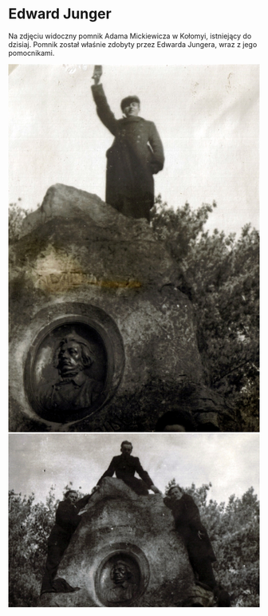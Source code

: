 # Edward Junger

Na zdjęciu widoczny pomnik Adama Mickiewicza w Kołomyi, istniejący do dzisiaj.
Pomnik został właśnie zdobyty przez Edwarda Jungera, wraz z jego pomocnikami.

![image-01.jpg](image-01.jpg)
![image-02.jpg](image-02.jpg)
